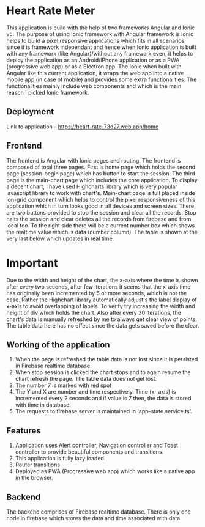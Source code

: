 # Heart Rate Meter
This application is build with the help of two frameworks Angular and Ionic v5. The purpose of using Ionic framework with Angular framework is Ionic helps to build a pixel responsive applications which fits in all scenarios since it is framework independant and hence when Ionic application is built with any framework (like Angular)/without any framework even, it helps to deploy the application as an Android/iPhone application or as a PWA (progressive web app) or as a Electron app. The Ionic when built with Angular like this current application, it wraps the web app into a native mobile app (in case of mobile) and provides some extra functionalities. The functionalities mainly include web components and which is the main reason I picked Ionic framework.

## Deployment
Link to application - https://heart-rate-73d27.web.app/home

## Frontend
The frontend is Angular with Ionic pages and routing. The frontend is composed of total three pages. First is home page which holds the second page (session-begin page) which has button to start the session. The third page is the main-chart page which includes the core application. To display a decent chart, I have used Highcharts library which is very popular javascript library to work with chart's.
Main-chart page is full placed inside ion-grid component which helps to control the pixel responsiveness of this application which in turn looks good in all devices and screen sizes.
There are two buttons provided to stop the session and clear all the records. Stop halts the session and clear deletes all the records from firebase and from local too.
To the right side there will be a current number box which shows the realtime value which is data (number column).
The table is shown at the very last below which updates in real time.

# Important
Due to the width and height of the chart, the x-axis where the time is shown after every two seconds, after few iterations it seems that the x-axis time has originally been incremented by 5 or more seconds, which is not the case. Rather the Highchart library automatically adjust's the label display of x-axis to avoid overlapping of labels. To verify try increasing the width and height of div which holds the chart.
Also after every 30 iterations, the chart's data is manually refreshed by me to always get clear view of points. The table data here has no effect since the data gets saved before the clear.

## Working of the application
1) When the page is refreshed the table data is not lost since it is persisted in Firebase realtime database.
2) When stop session is clicked the chart stops and to again resume the chart refresh the page. The table data does not get lost.
3) The number 7 is marked with red spot
4) The Y and X are number and time respectively. Time (x- axis) is incremented every 2 seconds and if value is 7 then, the data is stored with time in database.
5) The requests to firebase server is maintained in 'app-state.service.ts'.

## Features
1) Application uses Alert controller, Navigation controller and Toast controller to provide beautiful components and transitions.
2) This application is fully lazy loaded.
3) Router transitions
4) Deployed as PWA (Progressive web app) which works like a native app in the browser.

## Backend
The backend comprises of Firebase realtime database. There is only one node in firebase which stores the data and time associated with data.
